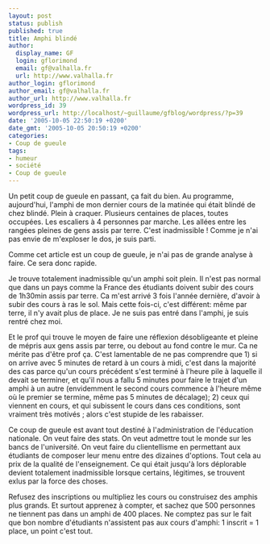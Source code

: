 ```yaml
---
layout: post
status: publish
published: true
title: Amphi blindé
author:
  display_name: GF
  login: gflorimond
  email: gf@valhalla.fr
  url: http://www.valhalla.fr
author_login: gflorimond
author_email: gf@valhalla.fr
author_url: http://www.valhalla.fr
wordpress_id: 39
wordpress_url: http://localhost/~guillaume/gfblog/wordpress/?p=39
date: '2005-10-05 22:50:19 +0200'
date_gmt: '2005-10-05 20:50:19 +0200'
categories:
- Coup de gueule
tags:
- humeur
- société
- Coup de gueule
---
```

<p>Un petit coup de gueule en passant, ça fait du bien. Au programme, aujourd'hui, l'amphi de mon dernier cours de la matinée qui était blindé de chez blindé. Plein à craquer. Plusieurs centaines de places, toutes occupées. Les escaliers à 4 personnes par marche. Les allées entre les rangées pleines de gens assis par terre. C'est inadmissible ! Comme je n'ai pas envie de m'exploser le dos, je suis parti.</p>
<p>Comme cet article est un coup de gueule, je n'ai pas de grande analyse à faire. Ce sera donc rapide.</p>
<p>Je trouve totalement inadmissible qu'un amphi soit plein. Il n'est pas normal que dans un pays comme la France des étudiants doivent subir des cours de 1h30min assis par terre. Ca m'est arrivé 3 fois l'année dernière, d'avoir à subir des cours à ras le sol. Mais cette fois-ci, c'est différent: même par terre, il n'y avait plus de place. Je ne suis pas entré dans l'amphi, je suis rentré chez moi.</p>
<p>Et le prof qui trouve le moyen de faire une réflexion désobligeante et pleine de mépris aux gens assis par terre, ou debout au fond contre le mur. Ca ne mérite pas d'être prof ça. C'est lamentable de ne pas comprendre que 1) si on arrive avec 5 minutes de retard à un cours à midi, c'est dans la majorité des cas parce qu'un cours précédent s'est terminé à l'heure pile à laquelle il devait se terminer, et qu'il nous a fallu 5 minutes pour faire le trajet d'un amphi à un autre (envidemment le second cours commence à l'heure même où le premier se termine, même pas 5 minutes de décalage); 2) ceux qui viennent en cours, et qui subissent le cours dans ces conditions, sont vraiment très motivés ; alors c'est stupide de les rabaisser.</p>
<p>Ce coup de gueule est avant tout destiné à l'administration de l'éducation nationale. On veut faire des stats. On veut admettre tout le monde sur les bancs de l'université. On veut faire du clientellisme en permettant aux étudiants de composer leur menu entre des dizaines d'options. Tout cela au prix de la qualité de l'enseignement. Ce qui était jusqu'à lors déplorable devient totalement inadmissible lorsque certains, légitimes, se trouvent exlus par la force des choses.</p>
<p>Refusez des inscriptions ou multipliez les cours ou construisez des amphis plus grands. Et surtout apprenez à compter, et sachez que 500 personnes ne tiennent pas dans un amphi de 400 places. Ne comptez pas sur le fait que bon nombre d'étudiants n'assistent pas aux cours d'amphi: 1 inscrit = 1 place, un point c'est tout.</p>

